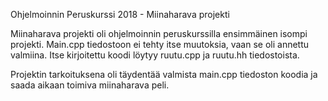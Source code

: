 Ohjelmoinnin Peruskurssi 2018 - Miinaharava projekti

Miinaharava projekti oli ohjelmoinnin peruskurssilla ensimmäinen isompi projekti. Main.cpp tiedostoon ei tehty itse muutoksia, vaan se oli annettu valmiina. Itse kirjoitettu koodi löytyy ruutu.cpp ja ruutu.hh tiedostoista.

Projektin tarkoituksena oli täydentää valmista main.cpp tiedoston koodia ja saada aikaan toimiva miinaharava peli.